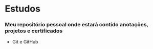 # Estudos

### Meu repositório pessoal onde estará contido anotações, projetos e certificados

- Git e GitHub
